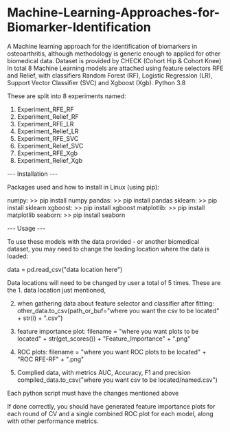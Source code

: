 # Machine-Learning-Approaches-for-Biomarker-Identification
A Machine learning approach for the identification of biomarkers in osteoarthritis, although methodology is generic enough to applied for other biomedical data. Dataset is provided by CHECK (Cohort Hip &amp; Cohort Knee)  In total 8 Machine Learning models are attached using feature selectors RFE and Relief, with classifiers Random Forest (RF), Logistic Regression (LR), Support Vector Classifier (SVC) and Xgboost (Xgb). Python 3.8

These are split into 8 experiments named:

1. Experiment_RFE_RF
2. Experiment_Relief_RF
3. Experiment_RFE_LR
4. Experiment_Relief_LR
5. Experiment_RFE_SVC
6. Experiment_Relief_SVC
7. Experiment_RFE_Xgb
8. Experiment_Relief_Xgb


--- Installation ---

Packages used and how to install in Linux (using pip):

numpy: 
	>> pip install numpy
pandas:
	>> pip install pandas
sklearn:
	>>  pip install sklearn
xgboost:
	>>  pip install xgboost
matplotlib:
	>>  pip install matplotlib
seaborn:
	>>  pip install seaborn

--- Usage ---

To use these models with the data provided - or another biomedical dataset, you may need to change the loading location where the data is loaded:

data = pd.read_csv("data location here")

Data locations will need to be changed by user a total of 5 times. These are the 1. data location just mentioned,

2. when gathering data about feature selector and classifier after fitting:
other_data.to_csv(path_or_buf="where you want the csv to be located" + str(i) + ".csv")

3. feature importance plot:
filename = "where you want plots to be located" + str(get_scores()) + "Feature_Importance" + ".png"

4. ROC plots:
filename = "where you want ROC plots to be located" + "ROC RFE-RF" + ".png"

5. Complied data, with metrics AUC, Accuracy, F1 and precision
compiled_data.to_csv("where you want csv to be located/named.csv")

Each python script must have the changes mentioned above

If done correctly, you should have generated feature importance plots for each round of CV and a single combined ROC plot for each model, along with other performance metrics.     
